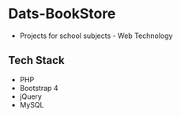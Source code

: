 # Dats-BookStore
- Projects for school subjects - Web Technology 

## Tech Stack
- PHP
- Bootstrap 4
- jQuery
- MySQL
